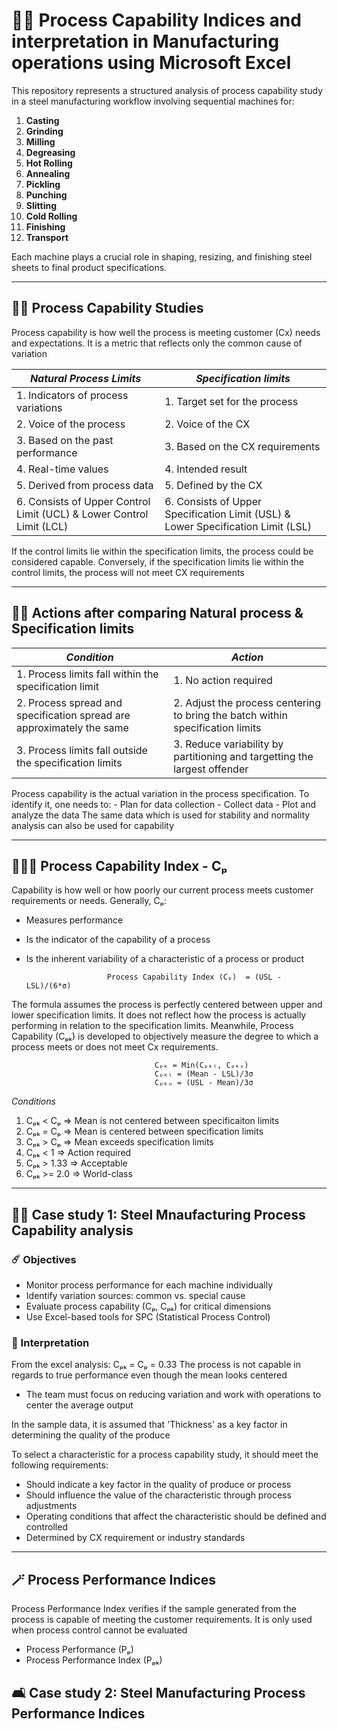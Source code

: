# 🏊🏻 Process Capability Indices and interpretation in Manufacturing operations using Microsoft Excel
This repository represents a structured analysis of process capability study in a steel manufacturing workflow involving sequential machines for: 

1. **Casting**
2. **Grinding**
3. **Milling**
4. **Degreasing**
5. **Hot Rolling**
6. **Annealing**
7. **Pickling**
8. **Punching**
9. **Slitting**
10. **Cold Rolling**
11. **Finishing**
12. **Transport**

Each machine plays a crucial role in shaping, resizing, and finishing steel sheets to final product specifications. 

---

## 🤹🏻 Process Capability Studies
Process capability is how well the process is meeting customer (Cx) needs and expectations. It is a metric that reflects only the common cause of variation

| *Natural Process Limits* | *Specification limits* |
|--------------------------|------------------------|
|1. Indicators of process variations | 1. Target set for the process |
|2. Voice of the process | 2. Voice of the CX |
|3. Based on the past performance | 3. Based on the CX requirements |
|4. Real-time values | 4. Intended result |
|5. Derived from process data | 5. Defined by the CX |
|6. Consists of Upper Control Limit (UCL) & Lower Control Limit (LCL)| 6. Consists of Upper Specification Limit (USL) & Lower Specification Limit (LSL) |
If the control limits lie within the specification limits, the process could be considered capable. Conversely, if the specification limits lie within the control limits, the process will not meet CX requirements

---

## 💪🏼 Actions after comparing Natural process & Specification limits
| *Condition* | *Action*|
|-------------|---------|
|1. Process limits fall within the specification limit |1. No action required|
|2. Process spread and specification spread are approximately the same | 2. Adjust the process centering to bring the batch within specification limits |
|3. Process limits fall outside the specification limits | 3. Reduce variability by partitioning and targetting the largest offender |
Process capability is the actual variation in the process specification. To identify it, one needs to:
    - Plan for data collection
    - Collect data
    - Plot and analyze the data
The same data which is used for stability and normality analysis can also be used for capability

---

## 🙅🏼‍♂️ Process Capability Index - Cₚ
Capability is how well or how poorly our current process meets customer requirements or needs. Generally, Cₚ:
- Measures performance
- Is the indicator of the capability of a process
- Is the inherent variability of a characteristic of a process or product

                        Process Capability Index (Cₚ)  = (USL - LSL)/(6*σ)
The formula assumes the process is perfectly centered between upper and lower specification limits. It does not reflect how the process is actually performing in relation to the specification limits. 
Meanwhile, Process Capability (Cₚₖ) is developed to objectively measure the degree to which a process meets or does not meet Cx requirements.

                                    Cₚₖ = Min(Cₚₖₗ, Cₚₖᵤ)
                                    Cₚₖₗ = (Mean - LSL)/3σ
                                    Cₚₖᵤ = (USL - Mean)/3σ

*Conditions*
1. Cₚₖ < Cₚ => Mean is not centered between specificaiton limits
2. Cₚₖ = Cₚ => Mean is centered between specification limits
3. Cₚₖ > Cₚ => Mean exceeds specification limits
4. Cₚₖ < 1 => Action required
5. Cₚₖ > 1.33 => Acceptable
6. Cₚₖ >= 2.0 => World-class
---

## 🚵🏽 Case study 1: Steel Mnaufacturing Process Capability analysis
### ☄️ Objectives
- Monitor process performance for each machine individually
- Identify variation sources: common vs. special cause
- Evaluate process capability (Cₚ, Cₚₖ) for critical dimensions
- Use Excel-based tools for SPC (Statistical Process Control)

### 🔬 Interpretation
From the excel analysis: Cₚₖ = Cₚ = 0.33
The process is not capable in regards to true performance even though the mean looks centered
- The team must focus on reducing variation and work with operations to center the average output

In the sample data, it is assumed that 'Thickness' as a key factor in determining the quality of the produce

To select a characteristic for a process capability study, it should meet the following requirements:
- Should indicate a key factor in the quality of produce or process
- Should influence the value of the characteristic through process adjustments
- Operating conditions that affect the characteristic should be defined and controlled
- Determined by CX requirement or industry standards

---

## 🪄 Process Performance Indices
Process Performance Index verifies if the sample generated from the process is capable of meeting the customer requirements. It is only used when process control cannot be evaluated
- Process Performance (Pₚ)
- Process Performance Index (Pₚₖ)



## 🛋 Case study 2: Steel Manufacturing Process Performance Indices
###


